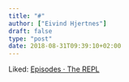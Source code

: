```yaml
---
title: "#"
author: ["Eivind Hjertnes"]
draft: false
type: "post"
date: 2018-08-31T09:39:10+02:00
---
```


Liked: [Episodes · The REPL](http://www.therepl.net/episodes/)
